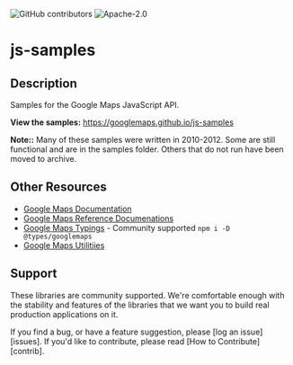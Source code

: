 ![GitHub contributors](https://img.shields.io/github/contributors/googlemaps/v3-utility-library)
![Apache-2.0](https://img.shields.io/badge/license-Apache-blue)

js-samples
==========

## Description
Samples for the Google Maps JavaScript API.

**View the samples:** https://googlemaps.github.io/js-samples

**Note::** Many of these samples were written in 2010-2012. Some are still functional and are in the samples folder. Others that do not run have been moved to archive.

## Other Resources
- [Google Maps Documentation](https://developers.google.com/maps/documentation/javascript/tutorial)
- [Google Maps Reference Documenations](https://developers.google.com/maps/documentation/javascript/reference/)
- [Google Maps Typings](https://github.com/DefinitelyTyped/DefinitelyTyped/tree/master/types/googlemaps) - Community supported `npm i -D @types/googlemaps`
- [Google Maps Utilitiies](https://github.com/googlemaps/v3-utility-library)

## Support

These libraries are community supported. We're comfortable enough with the stability and features of
the libraries that we want you to build real production applications on it.

If you find a bug, or have a feature suggestion, please [log an issue][issues]. If you'd like to
contribute, please read [How to Contribute][contrib].
